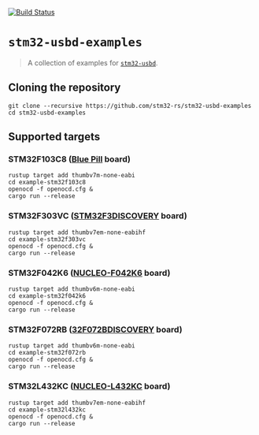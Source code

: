 [![Build Status](https://travis-ci.org/stm32-rs/stm32-usbd-examples.svg?branch=master)](https://travis-ci.org/stm32-rs/stm32-usbd-examples)

# `stm32-usbd-examples`

> A collection of examples for [`stm32-usbd`](https://github.com/stm32-rs/stm32-usbd).

## Cloning the repository

    git clone --recursive https://github.com/stm32-rs/stm32-usbd-examples
    cd stm32-usbd-examples

## Supported targets

### STM32F103C8 ([Blue Pill](https://wiki.stm32duino.com/index.php?title=Blue_Pill) board)

    rustup target add thumbv7m-none-eabi
    cd example-stm32f103c8
    openocd -f openocd.cfg &
    cargo run --release

### STM32F303VC ([STM32F3DISCOVERY](https://www.st.com/en/evaluation-tools/stm32f3discovery.html) board)

    rustup target add thumbv7em-none-eabihf
    cd example-stm32f303vc
    openocd -f openocd.cfg &
    cargo run --release

### STM32F042K6 ([NUCLEO-F042K6](https://www.st.com/en/evaluation-tools/nucleo-f042k6.html) board)

    rustup target add thumbv6m-none-eabi
    cd example-stm32f042k6
    openocd -f openocd.cfg &
    cargo run --release

### STM32F072RB ([32F072BDISCOVERY](https://www.st.com/en/evaluation-tools/32f072bdiscovery.html) board)

    rustup target add thumbv6m-none-eabi
    cd example-stm32f072rb
    openocd -f openocd.cfg &
    cargo run --release

### STM32L432KC ([NUCLEO-L432KC](https://www.st.com/en/evaluation-tools/nucleo-l432kc.html) board)

    rustup target add thumbv7em-none-eabihf
    cd example-stm32l432kc
    openocd -f openocd.cfg &
    cargo run --release
